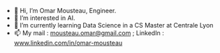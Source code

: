 - 👋 Hi, I’m Omar Mousteau, Engineer.
- 👀 I’m interested in AI.
- 🌱 I’m currently learning Data Science in a CS Master at Centrale Lyon
- 📫 My mail : mousteau.omar@gmail.com ; LinkedIn : www.linkedin.com/in/omar-mousteau

<!---
OmarMousteau/OmarMousteau is a ✨ special ✨ repository because its `README.md` (this file) appears on your GitHub profile.
You can click the Preview link to take a look at your changes.
--->
